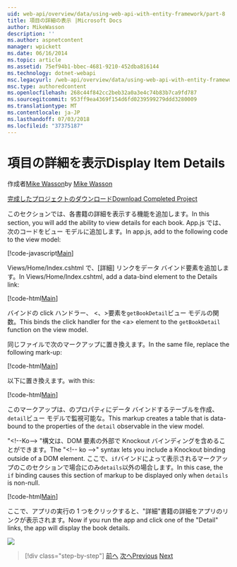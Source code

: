 ```yaml
---
uid: web-api/overview/data/using-web-api-with-entity-framework/part-8
title: 項目の詳細の表示 |Microsoft Docs
author: MikeWasson
description: ''
ms.author: aspnetcontent
manager: wpickett
ms.date: 06/16/2014
ms.topic: article
ms.assetid: 75ef94b1-bbec-4681-9210-452dba816144
ms.technology: dotnet-webapi
msc.legacyurl: /web-api/overview/data/using-web-api-with-entity-framework/part-8
msc.type: authoredcontent
ms.openlocfilehash: 268c44f842cc2beb32a0a3e4c74b83b7ca9fd787
ms.sourcegitcommit: 953ff9ea4369f154d6fd0239599279ddd3280009
ms.translationtype: MT
ms.contentlocale: ja-JP
ms.lasthandoff: 07/03/2018
ms.locfileid: "37375187"
---
```

<a name="display-item-details"></a><span data-ttu-id="5ef33-102">項目の詳細を表示</span><span class="sxs-lookup"><span data-stu-id="5ef33-102">Display Item Details</span></span>
====================
<span data-ttu-id="5ef33-103">作成者[Mike Wasson](https://github.com/MikeWasson)</span><span class="sxs-lookup"><span data-stu-id="5ef33-103">by [Mike Wasson](https://github.com/MikeWasson)</span></span>

[<span data-ttu-id="5ef33-104">完成したプロジェクトのダウンロード</span><span class="sxs-lookup"><span data-stu-id="5ef33-104">Download Completed Project</span></span>](https://github.com/MikeWasson/BookService)

<span data-ttu-id="5ef33-105">このセクションでは、各書籍の詳細を表示する機能を追加します。</span><span class="sxs-lookup"><span data-stu-id="5ef33-105">In this section, you will add the ability to view details for each book.</span></span> <span data-ttu-id="5ef33-106">App.js では、次のコードをビュー モデルに追加します。</span><span class="sxs-lookup"><span data-stu-id="5ef33-106">In app.js, add to the following code to the view model:</span></span>

[!code-javascript[Main](part-8/samples/sample1.js)]

<span data-ttu-id="5ef33-107">Views/Home/Index.cshtml で、[詳細] リンクをデータ バインド要素を追加します。</span><span class="sxs-lookup"><span data-stu-id="5ef33-107">In Views/Home/Index.cshtml, add a data-bind element to the Details link:</span></span>

[!code-html[Main](part-8/samples/sample2.html?highlight=5)]

<span data-ttu-id="5ef33-108">バインドの click ハンドラー、 &lt;、&gt;要素を`getBookDetail`ビュー モデルの関数。</span><span class="sxs-lookup"><span data-stu-id="5ef33-108">This binds the click handler for the &lt;a&gt; element to the `getBookDetail` function on the view model.</span></span>

<span data-ttu-id="5ef33-109">同じファイルで次のマークアップに置き換えます。</span><span class="sxs-lookup"><span data-stu-id="5ef33-109">In the same file, replace the following mark-up:</span></span>

[!code-html[Main](part-8/samples/sample3.html)]

<span data-ttu-id="5ef33-110">以下に置き換えます。</span><span class="sxs-lookup"><span data-stu-id="5ef33-110">with this:</span></span>

[!code-html[Main](part-8/samples/sample4.html)]

<span data-ttu-id="5ef33-111">このマークアップは、のプロパティにデータ バインドするテーブルを作成、`detail`ビュー モデルで監視可能な。</span><span class="sxs-lookup"><span data-stu-id="5ef33-111">This markup creates a table that is data-bound to the properties of the `detail` observable in the view model.</span></span>

<span data-ttu-id="5ef33-112">"&lt;!--Ko--&gt; &quot;構文は、DOM 要素の外部で Knockout バインディングを含めることができます。</span><span class="sxs-lookup"><span data-stu-id="5ef33-112">The "&lt;!-- ko --&gt;&quot; syntax lets you include a Knockout binding outside of a DOM element.</span></span> <span data-ttu-id="5ef33-113">ここで、`if`バインドによって表示されるマークアップのこのセクションで場合にのみ`details`以外の場合します。</span><span class="sxs-lookup"><span data-stu-id="5ef33-113">In this case, the `if` binding causes this section of markup to be displayed only when `details` is non-null.</span></span>

[!code-html[Main](part-8/samples/sample5.html)]

<span data-ttu-id="5ef33-114">ここで、アプリの実行の 1 つをクリックすると、&quot;詳細&quot;書籍の詳細をアプリのリンクが表示されます。</span><span class="sxs-lookup"><span data-stu-id="5ef33-114">Now if you run the app and click one of the &quot;Detail&quot; links, the app will display the book details.</span></span>

[![](part-8/_static/image2.png)](part-8/_static/image1.png)

> [!div class="step-by-step"]
> <span data-ttu-id="5ef33-115">[前へ](part-7.md)
> [次へ](part-9.md)</span><span class="sxs-lookup"><span data-stu-id="5ef33-115">[Previous](part-7.md)
[Next](part-9.md)</span></span>
